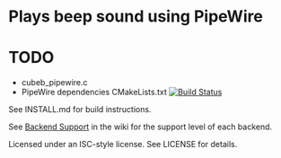 # Plays beep sound using PipeWire
# TODO
- cubeb_pipewire.c
- PipeWire dependencies CMakeLists.txt
[![Build Status](https://github.com/mozilla/cubeb/actions/workflows/build.yml/badge.svg)](https://github.com/mozilla/cubeb/actions/workflows/build.yml)

See INSTALL.md for build instructions.

See [Backend Support](https://github.com/mozilla/cubeb/wiki/Backend-Support) in the wiki for the support level of each backend.

Licensed under an ISC-style license.  See LICENSE for details.
